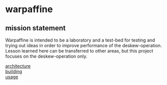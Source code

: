 # warpaffine


## mission statement

Warpaffine is intended to be a laboratory and a test-bed for testing and trying out ideas in order to improve performance of the deskew-operation.
Lesson learned here can be transferred to other areas, but this project focuses on the deskew-operation only.


[architecture](architecture.md)  
[building](building.md)  
[usage](usage.md)  
